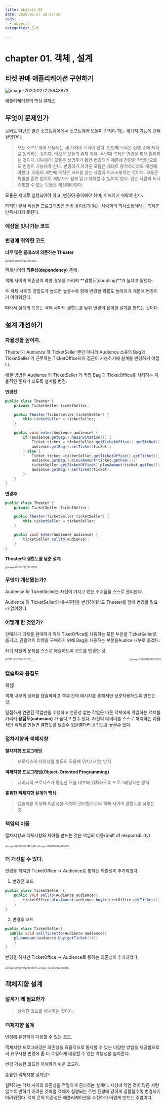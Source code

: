```yaml
---
title: objects-01
date: 2020-01-27 16:17:36
tags:
  - objects
categories: 도서

---
```




# chapter 01. 객체 , 설계

## 티켓 판매 애플리케이션 구현하기

![image-20200127225843873](./objects-01/image-20200127225843873.png)

애플리케이션의 핵심 클래스





## 무엇이 문제인가

로버트 마틴은 클린 소프트웨어에서 소프트웨어 모듈이 가져야 하는 세가지 기능에 관해 설명한다. 

>모든 소프트웨어 모듈에는 세 가지의 목적이 있다. 첫번째 목적은 실행 중에 제대로 동작하는 것이다. 이것은 모듈의 존재 이유. 두번째 목적은 변경을 위해 존재하는 것이다. 대부분의 모듈은 생명주기 동안 변경되기 때문에 간단한 작업만으로도 변경이 가능해야 한다. 변경하기 어려운 모듈은 제대로 동작하더라도 개선해야한다. 모듈의 세번째 목적은 코드를 읽는 사람과 의사소통하는 것이다. 모듈은 특별한 훈련 없이도 개발자가 쉽게 읽고 이해할 수 있어야 한다. 읽는 사람과 의사소통할 수 없는 모듈은 개선해야한다.



모듈은 제대로 실행되어야 하고, 변경이 용이해야 하며, 이해하기 쉬워야 한다. 

하지만 앞서 작성한 프로그래밍은 변경 용이성과 읽는 사람과의 의사소통이라는 목적은 만족시키지 못한다.



### 예상을 빗나가는 코드

### 변경에 취약한 코드







**너무 많은 클래스에 의존하는 Theater**

<img src="./objects-01/image-20200128221434324.png" alt="image-20200128221434324" style="zoom:50%;" />



객체사이의 **의존성(dependency)** 문제 .

객체 사이의 의존성이 과한 경우를 가리켜 **결합도(coupling)**가 높다고 말한다. 

두 객체 사이의 결합도가 높으면 높을수록 함께 변경될 확률도 높아지기 때문에 변경하기 어려워진다. 

따라서 설계의 목표는 객체 사이의 결합도를 낮춰 변경이 용이한 설계를 만드는 것이다.



## 설계 개선하기

### 자율성을 높이자.

Theater가 Audience 와 TicketSeller 뿐만 아니라 Audience 소유의 Bag과 TicketSeller 가 근무하는 TicketOffice까지 접근이 가능하기에 설계를 변경하기 어렵다.

해결 방법은 Audience 와 TicketSeller 가 직접 Bag 과 TicketOffice를 처리하는 자율적인 존재가 되도록 설계를 변경.



**변경전** 

```java
public class Theater {
	private TicketSeller ticketSeller;

	public Theater(TicketSeller ticketSeller) {
		this.ticketSeller = ticketSeller;
	}

	public void enter(Audience audience) {
		if (audience.getBag().hasInvitation()) {
			Ticket ticket = ticketSeller.getTicketOffice().getTicket();
			audience.getBag().setTicket(ticket);
		} else {
			Ticket ticket =ticketSeller.getTicketOffice().getTicket();
			audience.getBag().minusAmount(ticket.getFee());
			ticketSeller.getTicketOffice().plusAmount(ticket.getFee());
			audience.getBag().setTicket(ticket);
		}
	}
}
```

**변경후**

```java
public class Theater {
	private TicketSeller ticketSeller;

	public Theater(TicketSeller ticketSeller) {
		this.ticketSeller = ticketSeller;
	}

	public void enter(Audience audience) {
		ticketSeller.sellTo(audience);
	}
}

```



**Theater의 결합도를 낮춘 설계**

<img src="./objects-01/image-20200128222326792.png" alt="image-20200128222326792" style="zoom:50%;" />

### 무엇이 개선됐는가?

Audience 와 TicketSeller는 자신이 가지고 있는 소지품을 스스로 관리한다. 

Audience 와 TicketSeller의 내부구현을 변경하더라도 Theater를 함께 변경할 필요가 없어졌다. 



### 어떻게 한 것인가?

판매자가 티켓을 판매하기 위해 TiketOffice를 사용하는 모든 부분을 TicketSeller로 옮기고, 관람객이 티켓을 구매하기 위해 Bag을 사용하는 부분을Audice 내부로 옮겼다. 

자기 자신의 문제를 스스로 해결하도록 코드를 변경한 것. 

<img src="./objects-01/image-20200128223045864.png" alt="image-20200128223045864" style="zoom:40%;float:left" />    `-- ` <img src="./objects-01/image-20200128223120756.png" alt="image-20200128223120756" style="zoom:50%; float:right;" />













### 캡슐화와 응집도

핵심!

객체 내부의 상태를 캡슐화하고 객체 간의 메시지를 통해서만 상호작용하도록 만드는 것.

밀접하게 연관된 작업만을 수행하고 연관성 없는 작업은 다른 객체에게 위임하는 객체를 가리켜 **응집도(cohesion)** 가 높다고 할수 있다.  자신의 데이터를 스스로 처리하는 자율적인 객체를 만들면 결합도를 낮출수 있을뿐더러 응집도를 높을수 있다.



### 절차지향과 객체지향

**절차지향 프로그래밍**

> 프로세스와 데이터를 별도의 모듈에 위치시키는 방식



**객체지향 프로그래밍(Object-Oriented Programming)**

> 데이터와 프로세스가 동일한 모듈 내부에 위치하도록 프로그래밍하는 방식



**훌륭한 객체지향 설계의 핵심**

> 캡슐화를 이용해 의존성을 적절히 관리함으로써 객체 사이의 결합도를 낮추는 것.



### 책임의 이동

절차지향과 객체지향의 차이를 만드는 것은 책임의 이동(Shift of responsibility)



<img src="./objects-01/image-20200128224815211.png" alt="image-20200128224815211" style="zoom:50%;" />





<img src="./objects-01/image-20200128224905609.png" alt="image-20200128224905609" style="zoom:50%;" />

### 

### 더 개선할 수 있다.

변경을 하지만 TicketOffice -> Audience로 통하는 의존성이 추가되었다.



1. 변경전 코드

```java
public class TicketSeller {
	public void sellTo(Audience audience){
		ticketOffice.plusAmount(audience.buy(ticketOffice.getTicket()));
	}
}
```

2. 변경후 코드

```java
public class TicketSeller{	
  public void sellTicketTo(Audience audience){
    plusAmount(audience.buy(getTicket()));
    }
}

```



변경을 하지만 TicketOffice -> Audience로 통하는 의존성이 추가되었다.





<img src="./objects-01/image-20200128225638397.png" alt="image-20200128225638397" style="zoom:50%;" />



<img src="./objects-01/image-20200128225532157.png" alt="image-20200128225532157" style="zoom:50%;" />



## 객체지향 설계

### 설계가 왜 필요한가

> 설계란 코드를 배치하는 것이다.

### 객체지향 설계

변경에 유연하게 다응할 수 있는 코드.

객체지향 프로그래밍은 의존성을 효율적으로 통제할 수 있는 다양한 방법을 제공함으로써 요구사항 변경에 좀 더 수월하게 대응할 수 있는 가능성을 높여준다. 

변경 가능한 코드란 이해하기 쉬운 코드다.

훌륭한 객체지향 설계란?

협력하는 객체 사이의 의존성을 적절하게 관리하는 설계다. 세상에 엮인 것이 많은 사람일수록 변하기 어려운 것처럼 객체가 실행되는 주변 환경에 강하게 결합될수록 변경하기 어려워진다. 객체 간의 의존성은 애플리케이션을 수정하기 어렵게 만드는 주범이다.






